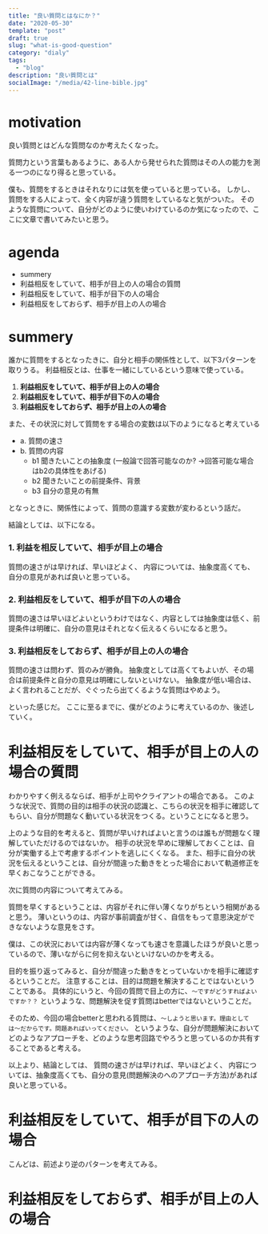 ```yaml
---
title: "良い質問とはなにか？"
date: "2020-05-30"
template: "post"
draft: true
slug: "what-is-good-question"
category: "dialy"
tags:
  - "blog"
description: "良い質問とは"
socialImage: "/media/42-line-bible.jpg"
---
```


# motivation
良い質問とはどんな質問なのか考えたくなった。

質問力という言葉もあるように、ある人から発せられた質問はその人の能力を測る一つのになり得ると思っている。

僕も、質問をするときはそれなりには気を使っていると思っている。
しかし、質問をする人によって、全く内容が違う質問をしているなと気がついた。
そのような質問について、自分がどのように使いわけているのか気になったので、ここに文章で書いてみたいと思う。

# agenda

- summery
- 利益相反をしていて、相手が目上の人の場合の質問
- 利益相反をしていて、相手が目下の人の場合
- 利益相反をしておらず、相手が目上の人の場合

# summery

誰かに質問をするとなったきに、自分と相手の関係性として、以下3パターンを取りうる。
利益相反とは、仕事を一緒にしているという意味で使っている。

1. **利益相反をしていて、相手が目上の人の場合**
2. **利益相反をしていて、相手が目下の人の場合**
3. **利益相反をしておらず、相手が目上の人の場合**

また、その状況に対して質問をする場合の変数は以下のようになると考えている


- a. 質問の速さ
- b. 質問の内容
  - b1 聞きたいことの抽象度 (一般論で回答可能なのか? →回答可能な場合はb2の具体性をあげる)
  - b2 聞きたいことの前提条件、背景
  - b3 自分の意見の有無

となっときに、関係性によって、質問の意識する変数が変わるという話だ。

結論としては、以下になる。

### 1. 利益を相反していて、相手が目上の場合
質問の速さがは早ければ、早いほどよく、
内容については、抽象度高くても、自分の意見があれば良いと思っている。

### 2. 利益相反をしていて、相手が目下の人の場合

質問の速さは早いほどよいというわけではなく、内容としては抽象度は低く、前提条件は明確に、自分の意見はそれとなく伝えるくらいになると思う。

### 3. 利益相反をしておらず、相手が目上の人の場合
質問の速さは問わず、質のみが勝負。
抽象度としては高くてもよいが、その場合は前提条件と自分の意見は明確にしないといけない。
抽象度が低い場合は、よく言われることだが、ぐぐったら出てくるような質問はやめよう。

といった感じだ。
ここに至るまでに、僕がどのように考えているのか、後述していく。

# 利益相反をしていて、相手が目上の人の場合の質問
わかりやすく例えるならば、相手が上司やクライアントの場合である。
このような状況で、質問の目的は相手の状況の認識と、こちらの状況を相手に確認してもらい、自分が問題なく動いている状況をつくる。ということになると思う。

上のような目的を考えると、質問が早いければよいと言うのは誰もが問題なく理解していただけるのではないか。
相手の状況を早めに理解しておくことは、自分が実働する上で考慮するポイントを逃しにくくなる。
また、相手に自分の状況を伝えるということは、自分が間違った動きをとった場合において軌道修正を早くおこなうことができる。

次に質問の内容について考えてみる。

質問を早くするということは、内容がそれに伴い薄くなりがちという相関があると思う。
薄いというのは、内容が事前調査が甘く、自信をもって意思決定ができなないような意見をさす。

僕は、この状況においては内容が薄くなっても速さを意識したほうが良いと思っているので、薄いながらに何を抑えないといけないのかを考える。

目的を振り返ってみると、自分が間違った動きをとっていないかを相手に確認するということだ。
注意することは、目的は問題を解決することではないということである。
具体的にいうと、今回の質問で目上の方に、`〜ですがどうすればよいですか？？` というような、問題解決を促す質問はbetterではないということだ。

そのため、今回の場合betterと思われる質問は、`〜しようと思います。理由としては〜だからです。問題あればいってください。` というような、自分が問題解決においてどのようなアプローチを、どのような思考回路でやろうと思っているのか共有することであると考える。

以上より、結論としては、
質問の速さがは早ければ、早いほどよく、
内容については、抽象度高くても、自分の意見(問題解決のへのアプローチ方法)があれば良いと思っている。

# 利益相反をしていて、相手が目下の人の場合
こんどは、前述より逆のパターンを考えてみる。



# 利益相反をしておらず、相手が目上の人の場合